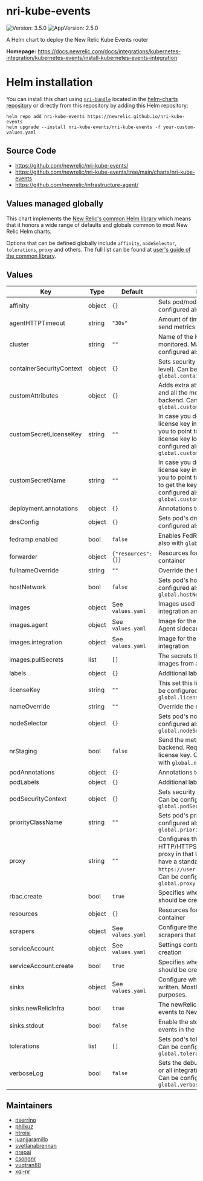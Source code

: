 # nri-kube-events

![Version: 3.5.0](https://img.shields.io/badge/Version-3.5.0-informational?style=flat-square) ![AppVersion: 2.5.0](https://img.shields.io/badge/AppVersion-2.5.0-informational?style=flat-square)

A Helm chart to deploy the New Relic Kube Events router

**Homepage:** <https://docs.newrelic.com/docs/integrations/kubernetes-integration/kubernetes-events/install-kubernetes-events-integration>

# Helm installation

You can install this chart using [`nri-bundle`](https://github.com/newrelic/helm-charts/tree/master/charts/nri-bundle) located in the
[helm-charts repository](https://github.com/newrelic/helm-charts) or directly from this repository by adding this Helm repository:

```shell
helm repo add nri-kube-events https://newrelic.github.io/nri-kube-events
helm upgrade --install nri-kube-events/nri-kube-events -f your-custom-values.yaml
```

## Source Code

* <https://github.com/newrelic/nri-kube-events/>
* <https://github.com/newrelic/nri-kube-events/tree/main/charts/nri-kube-events>
* <https://github.com/newrelic/infrastructure-agent/>

## Values managed globally

This chart implements the [New Relic's common Helm library](https://github.com/newrelic/helm-charts/tree/master/library/common-library) which
means that it honors a wide range of defaults and globals common to most New Relic Helm charts.

Options that can be defined globally include `affinity`, `nodeSelector`, `tolerations`, `proxy` and others. The full list can be found at
[user's guide of the common library](https://github.com/newrelic/helm-charts/blob/master/library/common-library/README.md).

## Values

| Key | Type | Default | Description |
|-----|------|---------|-------------|
| affinity | object | `{}` | Sets pod/node affinities. Can be configured also with `global.affinity` |
| agentHTTPTimeout | string | `"30s"` | Amount of time to wait until timeout to send metrics to the metric forwarder |
| cluster | string | `""` | Name of the Kubernetes cluster monitored. Mandatory. Can be configured also with `global.cluster` |
| containerSecurityContext | object | `{}` | Sets security context (at container level). Can be configured also with `global.containerSecurityContext` |
| customAttributes | object | `{}` | Adds extra attributes to the cluster and all the metrics emitted to the backend. Can be configured also with `global.customAttributes` |
| customSecretLicenseKey | string | `""` | In case you don't want to have the license key in you values, this allows you to point to which secret key is the license key located. Can be configured also with `global.customSecretLicenseKey` |
| customSecretName | string | `""` | In case you don't want to have the license key in you values, this allows you to point to a user created secret to get the key from there. Can be configured also with `global.customSecretName` |
| deployment.annotations | object | `{}` | Annotations to add to the Deployment. |
| dnsConfig | object | `{}` | Sets pod's dnsConfig. Can be configured also with `global.dnsConfig` |
| fedramp.enabled | bool | `false` | Enables FedRAMP. Can be configured also with `global.fedramp.enabled` |
| forwarder | object | `{"resources":{}}` | Resources for the forwarder sidecar container |
| fullnameOverride | string | `""` | Override the full name of the release |
| hostNetwork | bool | `false` | Sets pod's hostNetwork. Can be configured also with `global.hostNetwork` |
| images | object | See `values.yaml` | Images used by the chart for the integration and agents |
| images.agent | object | See `values.yaml` | Image for the New Relic Infrastructure Agent sidecar |
| images.integration | object | See `values.yaml` | Image for the New Relic Kubernetes integration |
| images.pullSecrets | list | `[]` | The secrets that are needed to pull images from a custom registry. |
| labels | object | `{}` | Additional labels for chart objects |
| licenseKey | string | `""` | This set this license key to use. Can be configured also with `global.licenseKey` |
| nameOverride | string | `""` | Override the name of the chart |
| nodeSelector | object | `{}` | Sets pod's node selector. Can be configured also with `global.nodeSelector` |
| nrStaging | bool | `false` | Send the metrics to the staging backend. Requires a valid staging license key. Can be configured also with `global.nrStaging` |
| podAnnotations | object | `{}` | Annotations to add to the pod. |
| podLabels | object | `{}` | Additional labels for chart pods |
| podSecurityContext | object | `{}` | Sets security context (at pod level). Can be configured also with `global.podSecurityContext` |
| priorityClassName | string | `""` | Sets pod's priorityClassName. Can be configured also with `global.priorityClassName` |
| proxy | string | `""` | Configures the integration to send all HTTP/HTTPS request through the proxy in that URL. The URL should have a standard format like `https://user:password@hostname:port`. Can be configured also with `global.proxy` |
| rbac.create | bool | `true` | Specifies whether RBAC resources should be created |
| resources | object | `{}` | Resources for the integration container |
| scrapers | object | See `values.yaml` | Configure the various kinds of scrapers that should be run. |
| serviceAccount | object | See `values.yaml` | Settings controlling ServiceAccount creation |
| serviceAccount.create | bool | `true` | Specifies whether a ServiceAccount should be created |
| sinks | object | See `values.yaml` | Configure where will the metrics be written. Mostly for debugging purposes. |
| sinks.newRelicInfra | bool | `true` | The newRelicInfra sink sends all events to New Relic. |
| sinks.stdout | bool | `false` | Enable the stdout sink to also see all events in the logs. |
| tolerations | list | `[]` | Sets pod's tolerations to node taints. Can be configured also with `global.tolerations` |
| verboseLog | bool | `false` | Sets the debug logs to this integration or all integrations if it is set globally. Can be configured also with `global.verboseLog` |

## Maintainers

* [nserrino](https://github.com/nserrino)
* [philkuz](https://github.com/philkuz)
* [htroisi](https://github.com/htroisi)
* [juanjjaramillo](https://github.com/juanjjaramillo)
* [svetlanabrennan](https://github.com/svetlanabrennan)
* [nrepai](https://github.com/nrepai)
* [csongnr](https://github.com/csongnr)
* [vuqtran88](https://github.com/vuqtran88)
* [xqi-nr](https://github.com/xqi-nr)
